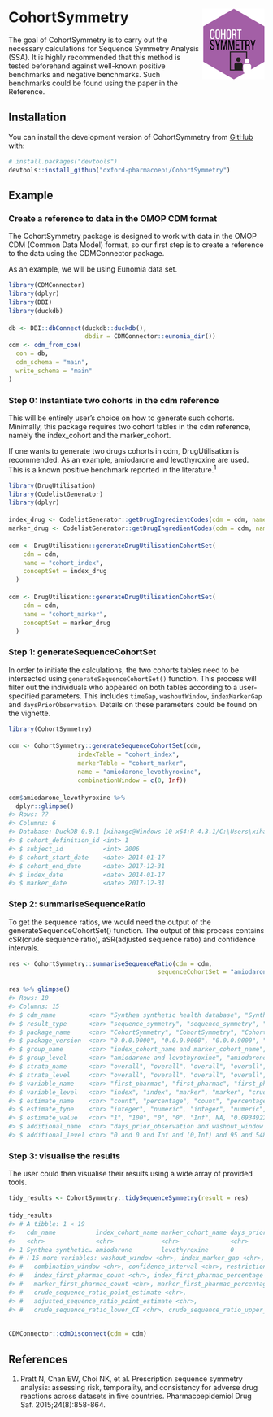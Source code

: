 
<!-- README.md is generated from README.Rmd. Please edit that file -->

# CohortSymmetry <img src="man/figures/CSHex.png" align="right" height="139"/>

<!-- badges: start -->
<!-- badges: end -->

The goal of CohortSymmetry is to carry out the necessary calculations
for Sequence Symmetry Analysis (SSA). It is highly recommended that this
method is tested beforehand against well-known positive benchmarks and
negative benchmarks. Such benchmarks could be found using the paper in
the Reference.

## Installation

You can install the development version of CohortSymmetry from
[GitHub](https://github.com/) with:

``` r
# install.packages("devtools")
devtools::install_github("oxford-pharmacoepi/CohortSymmetry")
```

## Example

### Create a reference to data in the OMOP CDM format

The CohortSymmetry package is designed to work with data in the OMOP CDM
(Common Data Model) format, so our first step is to create a reference
to the data using the CDMConnector package.

As an example, we will be using Eunomia data set.

``` r
library(CDMConnector)
library(dplyr)
library(DBI)
library(duckdb)
 
db <- DBI::dbConnect(duckdb::duckdb(), 
                     dbdir = CDMConnector::eunomia_dir())
cdm <- cdm_from_con(
  con = db,
  cdm_schema = "main",
  write_schema = "main"
)
```

### Step 0: Instantiate two cohorts in the cdm reference

This will be entirely user’s choice on how to generate such cohorts.
Minimally, this package requires two cohort tables in the cdm reference,
namely the index_cohort and the marker_cohort.

If one wants to generate two drugs cohorts in cdm, DrugUtilisation is
recommended. As an example, amiodarone and levothyroxine are used. This
is a known positive benchmark reported in the literature.<sup>1</sup>

``` r
library(DrugUtilisation)
library(CodelistGenerator)
library(dplyr)
 
index_drug <- CodelistGenerator::getDrugIngredientCodes(cdm = cdm, name = "amiodarone")
marker_drug <- CodelistGenerator::getDrugIngredientCodes(cdm = cdm, name = "levothyroxine")
 
cdm <- DrugUtilisation::generateDrugUtilisationCohortSet(
    cdm = cdm,
    name = "cohort_index",
    conceptSet = index_drug
  )
 
cdm <- DrugUtilisation::generateDrugUtilisationCohortSet(
    cdm = cdm,
    name = "cohort_marker",
    conceptSet = marker_drug
  )
```

### Step 1: generateSequenceCohortSet

In order to initiate the calculations, the two cohorts tables need to be
intersected using `generateSequenceCohortSet()` function. This process
will filter out the individuals who appeared on both tables according to
a user-specified parameters. This includes `timeGap`, `washoutWindow`,
`indexMarkerGap` and `daysPriorObservation`. Details on these parameters
could be found on the vignette.

``` r
library(CohortSymmetry)
 
cdm <- CohortSymmetry::generateSequenceCohortSet(cdm,
                   indexTable = "cohort_index",
                   markerTable = "cohort_marker",
                   name = "amiodarone_levothyroxine",
                   combinationWindow = c(0, Inf))
 
cdm$amiodarone_levothyroxine %>%
  dplyr::glimpse()
#> Rows: ??
#> Columns: 6
#> Database: DuckDB 0.8.1 [xihangc@Windows 10 x64:R 4.3.1/C:\Users\xihangc\AppData\Local\Temp\RtmpqSl4Aj\file526424747b3e.duckdb]
#> $ cohort_definition_id <int> 1
#> $ subject_id           <int> 2006
#> $ cohort_start_date    <date> 2014-01-17
#> $ cohort_end_date      <date> 2017-12-31
#> $ index_date           <date> 2014-01-17
#> $ marker_date          <date> 2017-12-31
```

### Step 2: summariseSequenceRatio

To get the sequence ratios, we would need the output of the
generateSequenceCohortSet() function. The output of this process
contains cSR(crude sequence ratio), aSR(adjusted sequence ratio) and
confidence intervals.

``` r
res <- CohortSymmetry::summariseSequenceRatio(cdm = cdm,
                                         sequenceCohortSet = "amiodarone_levothyroxine")
 
res %>% glimpse()
#> Rows: 10
#> Columns: 15
#> $ cdm_name         <chr> "Synthea synthetic health database", "Synthea synthet…
#> $ result_type      <chr> "sequence_symmetry", "sequence_symmetry", "sequence_s…
#> $ package_name     <chr> "CohortSymmetry", "CohortSymmetry", "CohortSymmetry",…
#> $ package_version  <chr> "0.0.0.9000", "0.0.0.9000", "0.0.0.9000", "0.0.0.9000…
#> $ group_name       <chr> "index_cohort_name and marker_cohort_name", "index_co…
#> $ group_level      <chr> "amiodarone and levothyroxine", "amiodarone and levot…
#> $ strata_name      <chr> "overall", "overall", "overall", "overall", "overall"…
#> $ strata_level     <chr> "overall", "overall", "overall", "overall", "overall"…
#> $ variable_name    <chr> "first_pharmac", "first_pharmac", "first_pharmac", "f…
#> $ variable_level   <chr> "index", "index", "marker", "marker", "crude", "adjus…
#> $ estimate_name    <chr> "count", "percentage", "count", "percentage", "point_…
#> $ estimate_type    <chr> "integer", "numeric", "integer", "numeric", "numeric"…
#> $ estimate_value   <chr> "1", "100", "0", "0", "Inf", NA, "0.0934922743508363"…
#> $ additional_name  <chr> "days_prior_observation and washout_window and index_…
#> $ additional_level <chr> "0 and 0 and Inf and (0,Inf) and 95 and 548", "0 and …
```

### Step 3: visualise the results

The user could then visualise their results using a wide array of
provided tools.

``` r
tidy_results <- CohortSymmetry::tidySequenceSymmetry(result = res)

tidy_results
#> # A tibble: 1 × 19
#>   cdm_name           index_cohort_name marker_cohort_name days_prior_observation
#>   <chr>              <chr>             <chr>              <chr>                 
#> 1 Synthea synthetic… amiodarone        levothyroxine      0                     
#> # ℹ 15 more variables: washout_window <chr>, index_marker_gap <chr>,
#> #   combination_window <chr>, confidence_interval <chr>, restriction <chr>,
#> #   index_first_pharmac_count <chr>, index_first_pharmac_percentage <chr>,
#> #   marker_first_pharmac_count <chr>, marker_first_pharmac_percentage <chr>,
#> #   crude_sequence_ratio_point_estimate <chr>,
#> #   adjusted_sequence_ratio_point_estimate <chr>,
#> #   crude_sequence_ratio_lower_CI <chr>, crude_sequence_ratio_upper_CI <chr>, …
```

``` r

CDMConnector::cdmDisconnect(cdm = cdm)
```

## References

1.  Pratt N, Chan EW, Choi NK, et al. Prescription sequence symmetry
    analysis: assessing risk, temporality, and consistency for adverse
    drug reactions across datasets in five countries. Pharmacoepidemiol
    Drug Saf. 2015;24(8):858-864.
